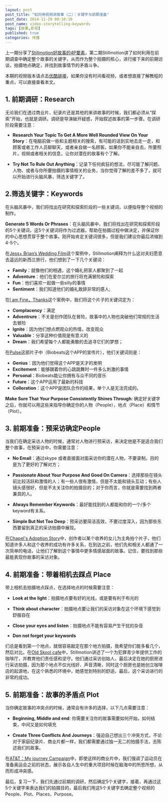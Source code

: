 ```yaml
---
layout: post
post_title: "如何用视频讲故事（二）：关键字与前期准备"
post_date: 2014-11-29 00:10:10
post_name: video-storytelling-keywords
tags: [故事,影视]
published: true
categories: 传播
---
```


上一期分享了[Stillmotion好故事的4P要素](http://www.banpie.info/video-storytelling-4p/)，第二期Stillmotion讲了如何利用在前期调查中确定整个故事的关键字，从而作为整个拍摄的核心，进行接下来的前期访谈，拍摄地点确定，并找到故事情节的矛盾斗争。

本期的视频版本请点击[优酷链接](http://v.youku.com/v_show/id_XNTY4ODExOTAw.html?from=y1.2-1-87.3.1-2.1-1-1-0)，如果你没有时间看视频，或者想直接了解教程的重点，可以直接查看本文。

## 1. 前期调研：Research

无论我们在透过商业片、纪录片还是其他的来讲故事的时候，我们都必须从“探索”开始，也就是调研。调研是导演破开疑惑，开始叙述故事的第一步骤。在调研阶段需要注意：

*   **Research Your Topic To Get A More Well Rounded View On Your Story**：在电脑前做一些和主题相关的搜索，有可能的话到实地去走一走，和顾客或者工作人员聊聊天，或者亲自做一名顾客。如果你不能亲自去，所要照片，视频或者相关的信息，让你对潜在的故事有个了解。

*   **Try Not To Rule Out Anything**：记录下任何疯狂的想法，尽可能了解问题、人物、或者与你所要拍摄的事情相关的业务，当你觉得了解的差不多了，就可以开始进行头脑风暴，筛选关键字了。

## 2.筛选关键字：Keywords

在头脑风暴中，我们将找出在研究和探索阶段的一些关键词，以便指导整个视频的制作。

**Generate 5 Words Or Phrases**：在头脑风暴中，我们将找出在研究和探索阶段的5个关键词，这5个关键词将作为过滤器，帮助在拍摄过程中做决定，并保证你的中心思想贯穿于整个故事。刚开始肯定关键词很多，但是我们建议你最后浓缩到4-5个。

在[Jess+ Brian’s Wedding Film](https://vimeo.com/66854617)这个案例中，Stillmotion阐释为什么这对夫妇愿意去遥远的新西兰旅行，他们想到了一下几个关键词：

- **Family**：就像他们的相遇，这个婚礼把家人都聚到了一起
- **Adventure**：他们在爱尔兰的旅行将充满冒险和探索
- **Fun**：他们喜欢一起做一些silly的事情
- **Sentiment**：我们知道他们的婚礼致辞非常的感人;

在[I am Fine，Thanks](http://www.imfinethanksmovie.com/)这个案例中，我们将这个片子的关键词定为：

- **Complacency**：满足
-  **Adventrure**：不关是创作团队在冒险，故事中的人物也突破他们常规的生活去冒险
- **Ignite**：因为他们想点燃观众的热情，改变观众
- **Valuable**：分享这种价值观是有意义的
- **Dream**：我们希望每个人都能勇敢的去追寻它们的梦想；

在[Pulse](https://vimeo.com/55772166)这部片子中（Biobeats这个APP的宣传片），他们关键词则是：

- **Genius**：因为他们觉得这个APP是天才的发明
- **Excitement**：能够跟着你的心跳跳舞时一件多么刺激的事情
- **Personal**：Biobeats能让你拥有与众不同的音乐
- **Future**：这个APP运用了最新的科技
- **Colloration**：这个APP是团队合作的结果，单个人是无法完成的。

**Make Sure That Your Purpose Consistently Shines Through**: 确定好关键字之后，你就可以用这些来指导你确定你的人物（People），地点（Place）和情节（Plot）。

## 3. 前期准备：预采访确定People

当我们在确定采访人物的时候，通常对人物进行预采访，来决定他是不是适合我们整个故事，在预采访中，你需要注意：

- **No Email**：通过skype 或者直接面对面采访你的潜在人物，不要录制，目的是为了更好的了解对方；

- **Passionate About Your Purpose And Good On Camera**：选择那些在镜头前比较活跃和激情的人；有一些人很有激情，但是不太能和镜头互动；有些人镜头感很好，但是不太关注你的拍摄目的；对于你而言，你就是需要找到两者兼具的人。

- **Always Remember Keywords**：最好能找到的人都能和你的一个/多个keyword有关系。

- **Simple But Not Too Deep**：预采访要简洁高效，不要过度深入，因为那些东西要留到真正的采访拍摄中展现。

在[Chapel's Adoption Story](https://vimeo.com/34640687)中，创作者以某个收养的女儿为主角拍个片子，他们知道许多人和这个收养的成功有许多关系，在到达之前，他们先和相关人都通了一次简单的电话，让他们了解到这个事情中更多情感层面的故事。记住，要找到那些最能表现你故事的采访对象。

## 4. 前期准备：带着相机去踩点 Place

带上相机去拍摄地点踩点，在选择地点的时候需要注意：

*   **Look at the light**：拍摄地点要有好的光线，或是要有利于布光的

*   **Think about character**：拍摄地点要让我们的采访对象在这个环境下感觉到舒服自在

*   **Close your eyes and listen**：拍摄地点不能有容易产生干扰的杂音

*   **Don not forget your keywords**

们总是看到第一个地点，就很容易敲定在那个地方拍摄，我希望你们能多看几个，然后对比。在[Old Skool cafe](https://vimeo.com/42108559)中，Stillmotion讲述了一个为犯罪青少年提供工作的咖啡厅，并教育他们责任感和坚守。他们通过采访创始人，最后决定在她的厨房进行采访拍摄，因为那个地点不仅光线好、声音清晰，同时这个厨房也是她创立咖啡店的起源地，在这个熟悉的环境中，她感觉到特别的舒适，最后，这个采访进行的非常的成功。

## 5. 前期准备：故事的矛盾点 Plot

当你确定故事的冲突点的时候，通常会有许多的选择，以下几点需要注意：

*   **Beginning, Middle and end**: 你需要关注你的故事需要如何开始，如何结束，中间又是如何填充

*   **Create Three Conflicts And Journeys**：强迫自己想出三个冲突方式，不论对于家庭纪录片、商业片都一样，我们都需要通过独一无二的拍摄手法，去陈述我们的故事。

在[AT&amp;T：My journey Campaign](https://vimeo.com/65082431)中，即使这样的商业片中，我们强调了运动员在准备奥运会之前的状态，展示各自人生中的重大项目时候在脑海中的所思所想，从而形成冲突感。

最后，复习一下，我们先通过前期的调研，然后确定5个关键字，接着，再通过这5个关键字来表达我们的拍摄目的，最后我们用这5个关键字去确定整个视频的People、Plot、Places、Purpose。 